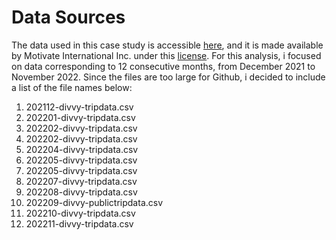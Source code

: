 # Data Sources
The data used in this case study is accessible <a href="https://divvy-tripdata.s3.amazonaws.com/index.html" target="_blank">here</a>, and it is made available 
by Motivate International Inc. under this <a href="https://www.divvybikes.com/data-license-agreement" target="_blank">license</a>.
For this analysis, i focused on data corresponding to 12 consecutive months, from December 2021 to November 2022. Since the files are too large for Github, i decided to
include a list of the file names below:

01) 202112-divvy-tripdata.csv
02) 202201-divvy-tripdata.csv
03) 202202-divvy-tripdata.csv
04) 202202-divvy-tripdata.csv
05) 202204-divvy-tripdata.csv
06) 202205-divvy-tripdata.csv
07) 202205-divvy-tripdata.csv
08) 202207-divvy-tripdata.csv
09) 202208-divvy-tripdata.csv
10) 202209-divvy-publictripdata.csv
11) 202210-divvy-tripdata.csv
12) 202211-divvy-tripdata.csv
